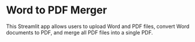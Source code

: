 # Word to PDF Merger

This Streamlit app allows users to upload Word and PDF files, convert Word documents to PDF, and merge all PDF files into a single PDF.
